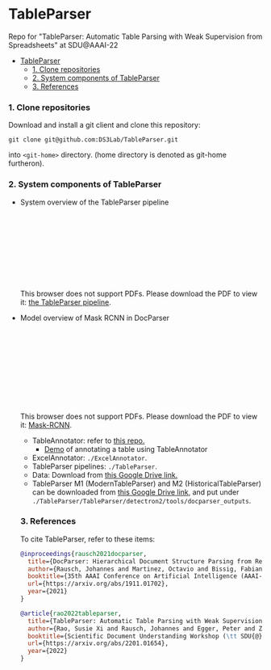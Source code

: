 # TableParser
Repo for "TableParser: Automatic Table Parsing with Weak Supervision from Spreadsheets" at SDU@AAAI-22 

- [TableParser](#tableparser)
    - [1. Clone repositories](#1-clone-repositories)
    - [2. System components of TableParser](#2-system-components-of-tableparser)
    - [3. References](#3-references)

### 1. Clone repositories
Download and install a git client and clone this repository:
```batch
git clone git@github.com:DS3Lab/TableParser.git
```
into `<git-home>` directory. (home directory is denoted as git-home furtheron).

### 2. System components of TableParser
- System overview of the TableParser pipeline 
    <object data="https://github.com/DS3Lab/TableParser/blob/main/figures/TableParser.drawio.pdf" type="application/pdf" width="700px" height="700px">
    <embed src="https://github.com/DS3Lab/TableParser/blob/main/figures/TableParser.drawio.pdf">
        <p>This browser does not support PDFs. Please download the PDF to view it: <a href="https://github.com/DS3Lab/TableParser/blob/main/figures/TableParser.drawio.pdf">the TableParser pipeline</a>.</p>
    </embed>

- Model overview of Mask RCNN in DocParser

    <object data="https://github.com/DS3Lab/TableParser/blob/main/figures/mask-rcnn.drawio.pdf" type="application/pdf" width="700px" height="700px">
    <embed src="https://github.com/DS3Lab/TableParser/blob/main/figures/mask-rcnn.drawio.pdf">
        <p>This browser does not support PDFs. Please download the PDF to view it: <a href="https://github.com/DS3Lab/TableParser/blob/main/figures/mask-rcnn.drawio.pdf">Mask-RCNN</a>.</p>
    </embed>
</object>


- TableAnnotator: refer to [this repo.](https://anonymous.4open.science/r/doc_annotation-SDU-AAAI22/README.md) 
  - [Demo](https://github.com/DS3Lab/TableParser/blob/main/demo/2021-06-15%2002-05-58.gif) of annotating a table using TableAnnotator
- ExcelAnnotator: `./ExcelAnnotator`.
- TableParser pipelines: `./TableParser`.
- Data: Download from [this Google Drive link.](https://drive.google.com/file/d/1gaaHMG6f7sIH1DK4Ybg13_lBHNS2wbbn/view?usp=sharing)
- TableParser M1 (ModernTableParser) and M2 (HistoricalTableParser) can be downloaded from [this Google Drive link,](https://drive.google.com/file/d/1HxILaFrymyjuUtqyqcz3fyS5TrLhf-05/view?usp=sharing) and put under `./TableParser/TableParser/detectron2/tools/docparser_outputs`. 

### 3. References
To cite TableParser, refer to these items:
```bibtex
@inproceedings{rausch2021docparser,
  title={DocParser: Hierarchical Document Structure Parsing from Renderings},
  author={Rausch, Johannes and Martinez, Octavio and Bissig, Fabian and Zhang, Ce and Feuerriegel, Stefan},
  booktitle={35th AAAI Conference on Artificial Intelligence (AAAI-21)(virtual)},
  url={https://arxiv.org/abs/1911.01702},
  year={2021}
}
```
```bibtex
@article{rao2022tableparser,
  title={TableParser: Automatic Table Parsing with Weak Supervision from Spreadsheets},
  author={Rao, Susie Xi and Rausch, Johannes and Egger, Peter and Zhang, Ce},
  booktitle={Scientific Document Understanding Workshop (\tt SDU{@}AAAI-22)(virtual)},
  url={https://arxiv.org/abs/2201.01654},
  year={2022}
}
```
